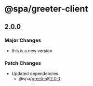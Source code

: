 # @spa/greeter-client

## 2.0.0

### Major Changes

- this is a new version

### Patch Changes

- Updated dependencies
  - @spa/greeter@2.0.0
